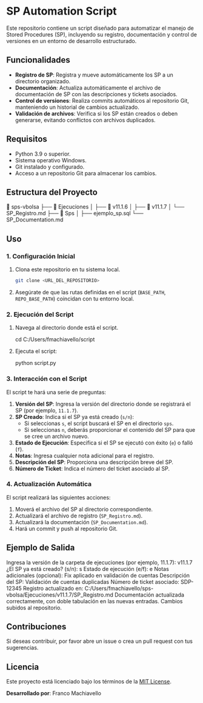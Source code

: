 # SP Automation Script

Este repositorio contiene un script diseñado para automatizar el manejo de Stored Procedures (SP), incluyendo su registro, documentación y control de versiones en un entorno de desarrollo estructurado.

## Funcionalidades

- **Registro de SP**: Registra y mueve automáticamente los SP a un directorio organizado.
- **Documentación**: Actualiza automáticamente el archivo de documentación de SP con las descripciones y tickets asociados.
- **Control de versiones**: Realiza commits automáticos al repositorio Git, manteniendo un historial de cambios actualizado.
- **Validación de archivos**: Verifica si los SP están creados o deben generarse, evitando conflictos con archivos duplicados.

## Requisitos

- Python 3.9 o superior.
- Sistema operativo Windows.
- Git instalado y configurado.
- Acceso a un repositorio Git para almacenar los cambios.

## Estructura del Proyecto

📂 sps-vbolsa
├── 📂 Ejecuciones
│ ├── 📂 v11.1.6
│ ├── 📂 v11.1.7
│ └── SP_Registro.md
├── 📂 Sps
│ ├── ejemplo_sp.sql
└── SP_Documentation.md

## Uso

### 1. Configuración Inicial

1. Clona este repositorio en tu sistema local.

   ```bash
   git clone <URL_DEL_REPOSITORIO>

   ```

2. Asegúrate de que las rutas definidas en el script (`BASE_PATH`, `REPO_BASE_PATH`) coincidan con tu entorno local.

### 2. Ejecución del Script

1. Navega al directorio donde está el script.

   cd C:/Users/fmachiavello/script

2. Ejecuta el script:

   python script.py

### 3. Interacción con el Script

El script te hará una serie de preguntas:

1. **Versión del SP**: Ingresa la versión del directorio donde se registrará el SP (por ejemplo, `11.1.7`).
2. **SP Creado**: Indica si el SP ya está creado (`s/n`):
   - Si seleccionas `s`, el script buscará el SP en el directorio `sps`.
   - Si seleccionas `n`, deberás proporcionar el contenido del SP para que se cree un archivo nuevo.
3. **Estado de Ejecución**: Especifica si el SP se ejecutó con éxito (`e`) o falló (`f`).
4. **Notas**: Ingresa cualquier nota adicional para el registro.
5. **Descripción del SP**: Proporciona una descripción breve del SP.
6. **Número de Ticket**: Indica el número del ticket asociado al SP.

### 4. Actualización Automática

El script realizará las siguientes acciones:

1. Moverá el archivo del SP al directorio correspondiente.
2. Actualizará el archivo de registro (`SP_Registro.md`).
3. Actualizará la documentación (`SP_Documentation.md`).
4. Hará un commit y push al repositorio Git.

## Ejemplo de Salida

Ingresa la versión de la carpeta de ejecuciones (por ejemplo, 11.1.7): v11.1.7
¿El SP ya está creado? (s/n): s
Estado de ejecución (e/f): e
Notas adicionales (opcional): Fix aplicado en validación de cuentas
Descripción del SP: Validación de cuentas duplicadas
Número de ticket asociado: SDP-12345
Registro actualizado en: C:/Users/fmachiavello/sps-vbolsa/Ejecuciones/v11.1.7/SP_Registro.md
Documentación actualizada correctamente, con doble tabulación en las nuevas entradas.
Cambios subidos al repositorio.

## Contribuciones

Si deseas contribuir, por favor abre un issue o crea un pull request con tus sugerencias.

## Licencia

Este proyecto está licenciado bajo los términos de la [MIT License](LICENSE).

**Desarrollado por**: Franco Machiavello
